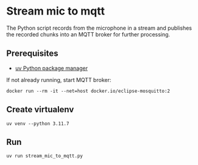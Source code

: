 # Stream mic to mqtt

The Python script records from the microphone in a stream and publishes the recorded chunks into an MQTT broker for further processing.

## Prerequisites

- [uv Python package manager](https://docs.astral.sh/uv/)

If not already running, start MQTT broker:

```shell
docker run --rm -it --net=host docker.io/eclipse-mosquitto:2
```

## Create virtualenv

```shell
uv venv --python 3.11.7
```

## Run

```shell
uv run stream_mic_to_mqtt.py
```